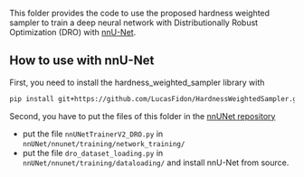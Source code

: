 This folder provides the code to use the proposed hardness weighted sampler
to train a deep neural network
with Distributionally Robust Optimization (DRO) with [nnU-Net][nnunet].

## How to use with nnU-Net
First, you need to install the hardness_weighted_sampler library with
```bash
pip install git+https://github.com/LucasFidon/HardnessWeightedSampler.git
```
Second, you have to put the files of this folder in the [nnUNet repository][nnunet]
* put the file ```nnUNetTrainerV2_DRO.py``` in ```nnUNet/nnunet/training/network_training/```
* put the file ```dro_dataset_loading.py``` in ```nnUNet/nnunet/training/dataloading/```
and install nnU-Net from source.

[nnunet]: https://github.com/MIC-DKFZ/nnUNet